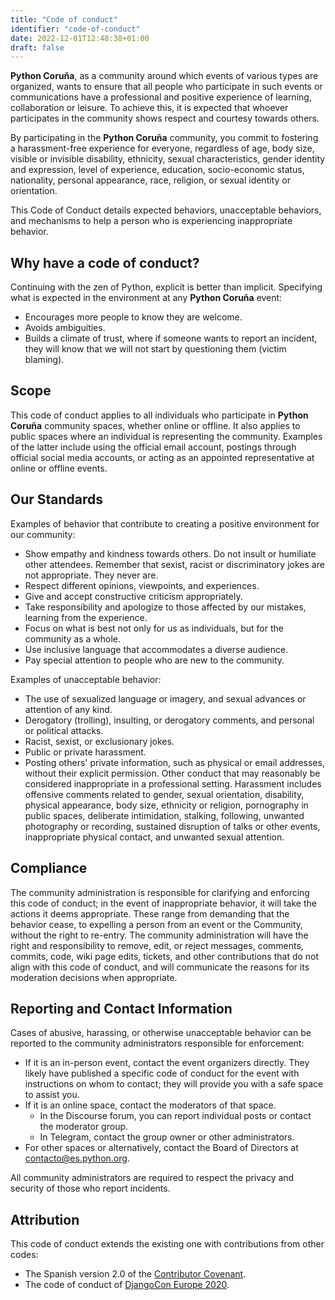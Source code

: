 ```yaml
---
title: "Code of conduct"
identifier: "code-of-conduct"
date: 2022-12-01T12:48:38+01:00
draft: false
---
```

**Python Coruña**, as a community around which events of various types are organized, wants to ensure that all people who participate in such events or communications have a professional and positive experience of learning, collaboration or leisure. To achieve this, it is expected that whoever participates in the community shows respect and courtesy towards others.

By participating in the **Python Coruña** community, you commit to fostering a harassment-free experience for everyone, regardless of age, body size, visible or invisible disability, ethnicity, sexual characteristics, gender identity and expression, level of experience, education, socio-economic status, nationality, personal appearance, race, religion, or sexual identity or orientation.

This Code of Conduct details expected behaviors, unacceptable behaviors, and mechanisms to help a person who is experiencing inappropriate behavior.

## Why have a code of conduct?
Continuing with the zen of Python, explicit is better than implicit. Specifying what is expected in the environment at any **Python Coruña** event:

- Encourages more people to know they are welcome.
- Avoids ambiguities.
- Builds a climate of trust, where if someone wants to report an incident, they will know that we will not start by questioning them (victim blaming).

## Scope
This code of conduct applies to all individuals who participate in **Python Coruña** community spaces, whether online or offline. It also applies to public spaces where an individual is representing the community. Examples of the latter include using the official email account, postings through official social media accounts, or acting as an appointed representative at online or offline events.

## Our Standards
Examples of behavior that contribute to creating a positive environment for our community:

- Show empathy and kindness towards others. Do not insult or humiliate other attendees. Remember that sexist, racist or discriminatory jokes are not appropriate. They never are.
- Respect different opinions, viewpoints, and experiences.
- Give and accept constructive criticism appropriately.
- Take responsibility and apologize to those affected by our mistakes, learning from the experience.
- Focus on what is best not only for us as individuals, but for the community as a whole.
- Use inclusive language that accommodates a diverse audience.
- Pay special attention to people who are new to the community.

Examples of unacceptable behavior:

- The use of sexualized language or imagery, and sexual advances or attention of any kind.
- Derogatory (trolling), insulting, or derogatory comments, and personal or political attacks.
- Racist, sexist, or exclusionary jokes.
- Public or private harassment.
- Posting others' private information, such as physical or email addresses, without their explicit permission.
Other conduct that may reasonably be considered inappropriate in a professional setting.
Harassment includes offensive comments related to gender, sexual orientation, disability, physical appearance, body size, ethnicity or religion, pornography in public spaces, deliberate intimidation, stalking, following, unwanted photography or recording, sustained disruption of talks or other events, inappropriate physical contact, and unwanted sexual attention.

## Compliance
The community administration is responsible for clarifying and enforcing this code of conduct; in the event of inappropriate behavior, it will take the actions it deems appropriate. These range from demanding that the behavior cease, to expelling a person from an event or the Community, without the right to re-entry. The community administration will have the right and responsibility to remove, edit, or reject messages, comments, commits, code, wiki page edits, tickets, and other contributions that do not align with this code of conduct, and will communicate the reasons for its moderation decisions when appropriate.

## Reporting and Contact Information
Cases of abusive, harassing, or otherwise unacceptable behavior can be reported to the community administrators responsible for enforcement:

- If it is an in-person event, contact the event organizers directly. They likely have published a specific code of conduct for the event with instructions on whom to contact; they will provide you with a safe space to assist you.
- If it is an online space, contact the moderators of that space.
  - In the Discourse forum, you can report individual posts or contact the moderator group.
  - In Telegram, contact the group owner or other administrators.
- For other spaces or alternatively, contact the Board of Directors at contacto@es.python.org.

All community administrators are required to respect the privacy and security of those who report incidents.

## Attribution
This code of conduct extends the existing one with contributions from other codes:

- The Spanish version 2.0 of the [Contributor Covenant](https://www.contributor-covenant.org/es/version/2/0/code_of_conduct/ "Contributor Covenant").
- The code of conduct of [DjangoCon Europe 2020](https://2020.djangocon.eu/conduct/code_of_conduct/ "DjangoCon Europe 2020").

